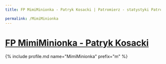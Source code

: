 ```yaml
---
title: FP MimiMinionka - Patryk Kosacki | Patromierz - statystyki Patronite.pl

permalink: /MimiMinionka
---
```


# [FP MimiMinionka - Patryk Kosacki](https://patronite.pl/MimiMinionka)

{% include profile.md name="MimiMinionka" prefix="m" %}

